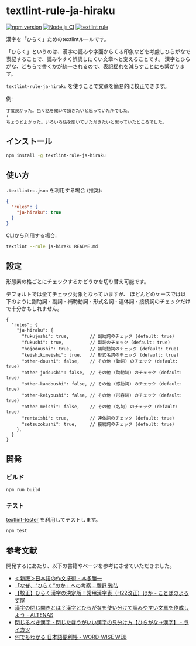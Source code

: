 # textlint-rule-ja-hiraku

[![npm version](https://badge.fury.io/js/textlint-rule-ja-hiraku.svg)](https://badge.fury.io/js/textlint-rule-ja-hiraku)
[![Node.js CI](https://github.com/akiomik/textlint-rule-ja-hiraku/actions/workflows/ci.yml/badge.svg)](https://github.com/akiomik/textlint-rule-ja-hiraku/actions/workflows/ci.yml)
[![textlint rule](https://img.shields.io/badge/textlint-fixable-green.svg?style=social)](https://textlint.github.io/) 

漢字を「ひらく」ためのtextlintルールです。

「ひらく」というのは、漢字の読みや字面からくる印象などを考慮しひらがなで表記することで、読みやすく誤読しにくい文章へと変えることです。
漢字とひらがな、どちらで書くかが統一されるので、表記揺れを減らすことにも繋がります。

`textlint-rule-ja-hiraku` を使うことで文章を簡易的に校正できます。

例:

```
丁度良かった。色々話を聞いて頂きたいと思っていた所でした。
↓
ちょうどよかった。いろいろ話を聞いていただきたいと思っていたところでした。
```

## インストール

```bash
npm install -g textlint-rule-ja-hiraku
```

## 使い方

`.textlintrc.json` を利用する場合 (推奨):

```json
{
  "rules": {
    "ja-hiraku": true
  }
}
```

CLIから利用する場合:

```bash
textlint --rule ja-hiraku README.md
```

## 設定

形態素の格ごとにチェックするかどうかを切り替え可能です。

デフォルトでは全てチェック対象となっていますが、
ほどんどのケースでは以下のように副助詞・副詞・補助動詞・形式名詞・連体詞・接続詞のチェックだけで十分かもしれません。

```jsonc
{
  "rules": {
    "ja-hiraku": {
      "fukujoshi": true,        // 副助詞のチェック (default: true)
      "fukushi": true,          // 副詞のチェック (default: true)
      "hojodoushi": true,       // 補助動詞のチェック (default: true)
      "keishikimeishi": true,   // 形式名詞のチェック (default: true)
      "other-doushi": false,    // その他 (動詞) のチェック (default: true)
      "other-jodoushi": false,  // その他 (助動詞) のチェック (default: true)
      "other-kandoushi": false, // その他 (感動詞) のチェック (default: true)
      "other-keiyoushi": false, // その他 (形容詞) のチェック (default: true)
      "other-meishi": false,    // その他 (名詞) のチェック (default: true)
      "rentaishi": true,        // 連体詞のチェック (default: true)
      "setsuzokushi": true,     // 接続詞のチェック (default: true)
    },
  }
}
```

## 開発

### ビルド

```bash
npm run build
```

### テスト

[textlint-tester](https://github.com/textlint/textlint-tester) を利用してテストします。

```bash
npm test
```

## 参考文献

開発するにあたり、以下の書籍やページを参考にさせていただきました。

- [＜新版＞日本語の作文技術 - 本多勝一](https://publications.asahi.com/ecs/detail/?item_id=17593)
- [「なぜ、“ひらく”のか」への考察 - 鷹野 雅弘](https://note.com/swwwitch/n/n105a095c0687)
- [【校正】ひらく漢字の決定版！常用漢字表（H22改正）ほか - ことばのよろず屋](https://kotobanoyorozuya.com/hiraku-ichiran/)
- [漢字の閉じ開きとは？漢字とひらがなを使い分けて読みやすい文章を作成しよう - ALTENAS](https://altenas.jp/blog/chinese-characters-close-up-or-open)
- [閉じるべき漢字・閉じたほうがいい漢字の見分け方【ひらがな→漢字】 - ライカツ](https://lifelikewriter.com/hiragana-kanji-rules/)
- [何でもわかる 日本語便利帳 - WORD-WISE WEB](https://dictionary.sanseido-publ.co.jp/dict/ssd36029)
